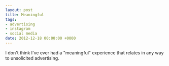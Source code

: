 ```yaml
---
layout: post
title: Meaningful
tags:
- advertising
- instagram
- social media
date: 2012-12-18 00:00:00 +0000
---
```


I don't think I've ever had a "meaningful" experience that relates in any way to unsolicited advertising.